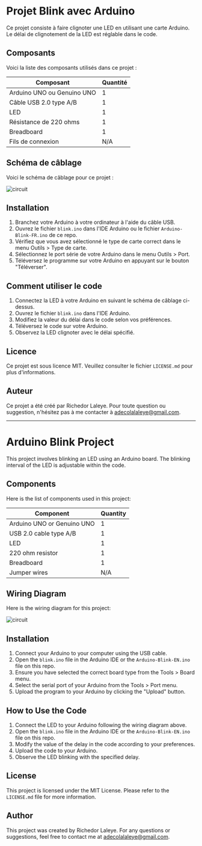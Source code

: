 # Projet Blink avec Arduino

Ce projet consiste à faire clignoter une LED en utilisant une carte Arduino. Le délai de clignotement de la LED est réglable dans le code.

## Composants

Voici la liste des composants utilisés dans ce projet :

| Composant | Quantité |
|----------|----------|
| Arduino UNO ou Genuino UNO | 1 |
| Câble USB 2.0 type A/B | 1 |
| LED | 1 |
| Résistance de 220 ohms | 1 |
| Breadboard | 1 |
| Fils de connexion | N/A |

## Schéma de câblage

Voici le schéma de câblage pour ce projet :

![circuit](https://github.com/Richedor/Arduino-Blink/assets/77790992/9193959e-d6b4-42b9-b70d-a4a761144cb7)


## Installation

1. Branchez votre Arduino à votre ordinateur à l'aide du câble USB.
2. Ouvrez le fichier `blink.ino` dans l'IDE Arduino ou le  fichier `Arduino-Blink-FR.ino` de ce repo.
3. Vérifiez que vous avez sélectionné le type de carte correct dans le menu Outils > Type de carte.
4. Sélectionnez le port série de votre Arduino dans le menu Outils > Port.
5. Téléversez le programme sur votre Arduino en appuyant sur le bouton "Téléverser".

## Comment utiliser le code

1. Connectez la LED à votre Arduino en suivant le schéma de câblage ci-dessus.
2. Ouvrez le fichier `blink.ino` dans l'IDE Arduino.
3. Modifiez la valeur du délai dans le code selon vos préférences.
4. Téléversez le code sur votre Arduino.
5. Observez la LED clignoter avec le délai spécifié.

## Licence

Ce projet est sous licence MIT. Veuillez consulter le fichier `LICENSE.md` pour plus d'informations.

## Auteur

Ce projet a été créé par Richedor Laleye. Pour toute question ou suggestion, n'hésitez pas à me contacter à adecolalaleye@gmail.com.



**************************


# Arduino Blink Project

This project involves blinking an LED using an Arduino board. The blinking interval of the LED is adjustable within the code.

## Components

Here is the list of components used in this project:

| Component | Quantity |
|----------|----------|
| Arduino UNO or Genuino UNO | 1 |
| USB 2.0 cable type A/B | 1 |
| LED | 1 |
| 220 ohm resistor | 1 |
| Breadboard | 1 |
| Jumper wires | N/A |

## Wiring Diagram

Here is the wiring diagram for this project:

![circuit](https://github.com/Richedor/Arduino-Blink/assets/77790992/9193959e-d6b4-42b9-b70d-a4a761144cb7)

## Installation

1. Connect your Arduino to your computer using the USB cable.
2. Open the `blink.ino` file in the Arduino IDE or the `Arduino-Blink-EN.ino` file on this repo.
3. Ensure you have selected the correct board type from the Tools > Board menu.
4. Select the serial port of your Arduino from the Tools > Port menu.
5. Upload the program to your Arduino by clicking the "Upload" button.

## How to Use the Code

1. Connect the LED to your Arduino following the wiring diagram above.
2. Open the `blink.ino` file in the Arduino IDE  or the `Arduino-Blink-EN.ino` file on this repo.
3. Modify the value of the delay in the code according to your preferences.
4. Upload the code to your Arduino.
5. Observe the LED blinking with the specified delay.

## License

This project is licensed under the MIT License. Please refer to the `LICENSE.md` file for more information.

## Author

This project was created by Richedor Laleye. For any questions or suggestions, feel free to contact me at adecolalaleye@gmail.com.
